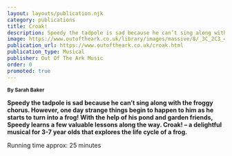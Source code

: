 ```yaml
---
layout: layouts/publication.njk
category: publications
title: Croak!
description: Speedy the tadpole is sad because he can’t sing along with the froggy chorus. A delightful musical for 3-7 year olds that explores the life cycle of a frog.
image: https://www.outoftheark.co.uk/library/images/massive/8/_3C_2C3_40W._25_5CR_2C30Q-34X_2CC0W-7_21N_3BFXP_3C_27_2CQ-G_29N-_60_60_60_0A_60_0A.jpg
publication_url: https://www.outoftheark.co.uk/croak.html
publication_type: Musical
publisher: Out Of The Ark Music
order: 0
promoted: true
---
```


<small>**By Sarah Baker**</small>

**Speedy the tadpole is sad because he can’t sing along with the froggy chorus. However, one day strange things begin to happen to him as he starts to turn into a frog! With the help of his pond and garden friends, Speedy learns a few valuable lessons along the way. Croak! – a delightful musical for 3-7 year olds that explores the life cycle of a frog.**

Running time approx: 25 minutes